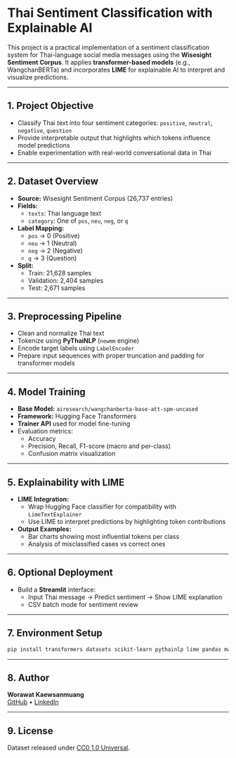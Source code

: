# Thai Sentiment Classification with Explainable AI

This project is a practical implementation of a sentiment classification system for Thai-language social media messages using the **Wisesight Sentiment Corpus**. It applies **transformer-based models** (e.g., WangchanBERTa) and incorporates **LIME** for explainable AI to interpret and visualize predictions.

---

## 1. Project Objective
- Classify Thai text into four sentiment categories: `positive`, `neutral`, `negative`, `question`
- Provide interpretable output that highlights which tokens influence model predictions
- Enable experimentation with real-world conversational data in Thai

---

## 2. Dataset Overview
- **Source:** Wisesight Sentiment Corpus (26,737 entries)
- **Fields:**
  - `texts`: Thai language text
  - `category`: One of `pos`, `neu`, `neg`, or `q`
- **Label Mapping:**
  - `pos` → 0 (Positive)
  - `neu` → 1 (Neutral)
  - `neg` → 2 (Negative)
  - `q`   → 3 (Question)
- **Split:**
  - Train: 21,628 samples
  - Validation: 2,404 samples
  - Test: 2,671 samples

---

## 3. Preprocessing Pipeline
- Clean and normalize Thai text
- Tokenize using **PyThaiNLP** (`newmm` engine)
- Encode target labels using `LabelEncoder`
- Prepare input sequences with proper truncation and padding for transformer models

---

## 4. Model Training
- **Base Model:** `airesearch/wangchanberta-base-att-spm-uncased`
- **Framework:** Hugging Face Transformers
- **Trainer API** used for model fine-tuning
- Evaluation metrics:
  - Accuracy
  - Precision, Recall, F1-score (macro and per-class)
  - Confusion matrix visualization

---

## 5. Explainability with LIME
- **LIME Integration:**
  - Wrap Hugging Face classifier for compatibility with `LimeTextExplainer`
  - Use LIME to interpret predictions by highlighting token contributions
- **Output Examples:**
  - Bar charts showing most influential tokens per class
  - Analysis of misclassified cases vs correct ones

---

## 6. Optional Deployment
- Build a **Streamlit** interface:
  - Input Thai message → Predict sentiment → Show LIME explanation
  - CSV batch mode for sentiment review

---

## 7. Environment Setup
```bash
pip install transformers datasets scikit-learn pythainlp lime pandas matplotlib seaborn
```

---

## 8. Author
**Worawat Kaewsanmuang**  
[GitHub](https://github.com/lottettt) • [LinkedIn](https://linkedin.com/in/worawat)

---

## 9. License
Dataset released under [CC0 1.0 Universal](https://creativecommons.org/publicdomain/zero/1.0/).
